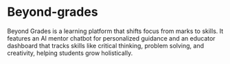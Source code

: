 # Beyond-grades
Beyond Grades is a learning platform that shifts focus from marks to skills. It features an AI mentor chatbot for personalized guidance and an educator dashboard that tracks skills like critical thinking, problem solving, and creativity, helping students grow holistically.
